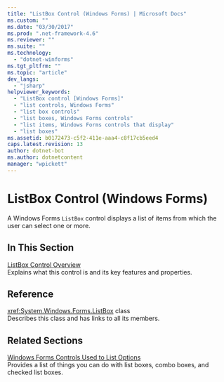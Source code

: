 ```yaml
---
title: "ListBox Control (Windows Forms) | Microsoft Docs"
ms.custom: ""
ms.date: "03/30/2017"
ms.prod: ".net-framework-4.6"
ms.reviewer: ""
ms.suite: ""
ms.technology: 
  - "dotnet-winforms"
ms.tgt_pltfrm: ""
ms.topic: "article"
dev_langs: 
  - "jsharp"
helpviewer_keywords: 
  - "ListBox control [Windows Forms]"
  - "list controls, Windows Forms"
  - "list box controls"
  - "list boxes, Windows Forms controls"
  - "list items, Windows Forms controls that display"
  - "list boxes"
ms.assetid: b0172473-c5f2-411e-aaa4-c8f17cb5eed4
caps.latest.revision: 13
author: dotnet-bot
ms.author: dotnetcontent
manager: "wpickett"
---
```

# ListBox Control (Windows Forms)
A Windows Forms `ListBox` control displays a list of items from which the user can select one or more.  
  
## In This Section  
 [ListBox Control Overview](../../../../docs/framework/winforms/controls/listbox-control-overview-windows-forms.md)  
 Explains what this control is and its key features and properties.  
  
## Reference  
 <xref:System.Windows.Forms.ListBox> class  
 Describes this class and has links to all its members.  
  
## Related Sections  
 [Windows Forms Controls Used to List Options](../../../../docs/framework/winforms/controls/windows-forms-controls-used-to-list-options.md)  
 Provides a list of things you can do with list boxes, combo boxes, and checked list boxes.